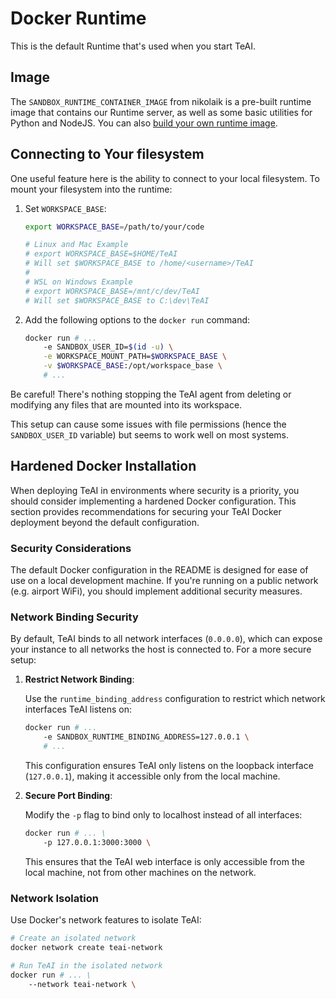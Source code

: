 # Docker Runtime

This is the default Runtime that's used when you start TeAI.

## Image
The `SANDBOX_RUNTIME_CONTAINER_IMAGE` from nikolaik is a pre-built runtime image
that contains our Runtime server, as well as some basic utilities for Python and NodeJS.
You can also [build your own runtime image](../how-to/custom-sandbox-guide).

## Connecting to Your filesystem
One useful feature here is the ability to connect to your local filesystem. To mount your filesystem into the runtime:
1. Set `WORKSPACE_BASE`:

    ```bash
    export WORKSPACE_BASE=/path/to/your/code

    # Linux and Mac Example
    # export WORKSPACE_BASE=$HOME/TeAI
    # Will set $WORKSPACE_BASE to /home/<username>/TeAI
    #
    # WSL on Windows Example
    # export WORKSPACE_BASE=/mnt/c/dev/TeAI
    # Will set $WORKSPACE_BASE to C:\dev\TeAI
    ```
2. Add the following options to the `docker run` command:

    ```bash
    docker run # ...
        -e SANDBOX_USER_ID=$(id -u) \
        -e WORKSPACE_MOUNT_PATH=$WORKSPACE_BASE \
        -v $WORKSPACE_BASE:/opt/workspace_base \
        # ...
    ```

Be careful! There's nothing stopping the TeAI agent from deleting or modifying
any files that are mounted into its workspace.

This setup can cause some issues with file permissions (hence the `SANDBOX_USER_ID` variable)
but seems to work well on most systems.

## Hardened Docker Installation

When deploying TeAI in environments where security is a priority, you should consider implementing a hardened Docker configuration. This section provides recommendations for securing your TeAI Docker deployment beyond the default configuration.

### Security Considerations

The default Docker configuration in the README is designed for ease of use on a local development machine. If you're running on a public network (e.g. airport WiFi),
you should implement additional security measures.

### Network Binding Security

By default, TeAI binds to all network interfaces (`0.0.0.0`), which can expose your instance to all networks the host is connected to. For a more secure setup:

1. **Restrict Network Binding**:

   Use the `runtime_binding_address` configuration to restrict which network interfaces TeAI listens on:

   ```bash
   docker run # ...
       -e SANDBOX_RUNTIME_BINDING_ADDRESS=127.0.0.1 \
       # ...
   ```

   This configuration ensures TeAI only listens on the loopback interface (`127.0.0.1`), making it accessible only from the local machine.

2. **Secure Port Binding**:

   Modify the `-p` flag to bind only to localhost instead of all interfaces:

   ```bash
   docker run # ... \
       -p 127.0.0.1:3000:3000 \
   ```

   This ensures that the TeAI web interface is only accessible from the local machine, not from other machines on the network.

### Network Isolation

Use Docker's network features to isolate TeAI:

```bash
# Create an isolated network
docker network create teai-network

# Run TeAI in the isolated network
docker run # ... \
    --network teai-network \
```
